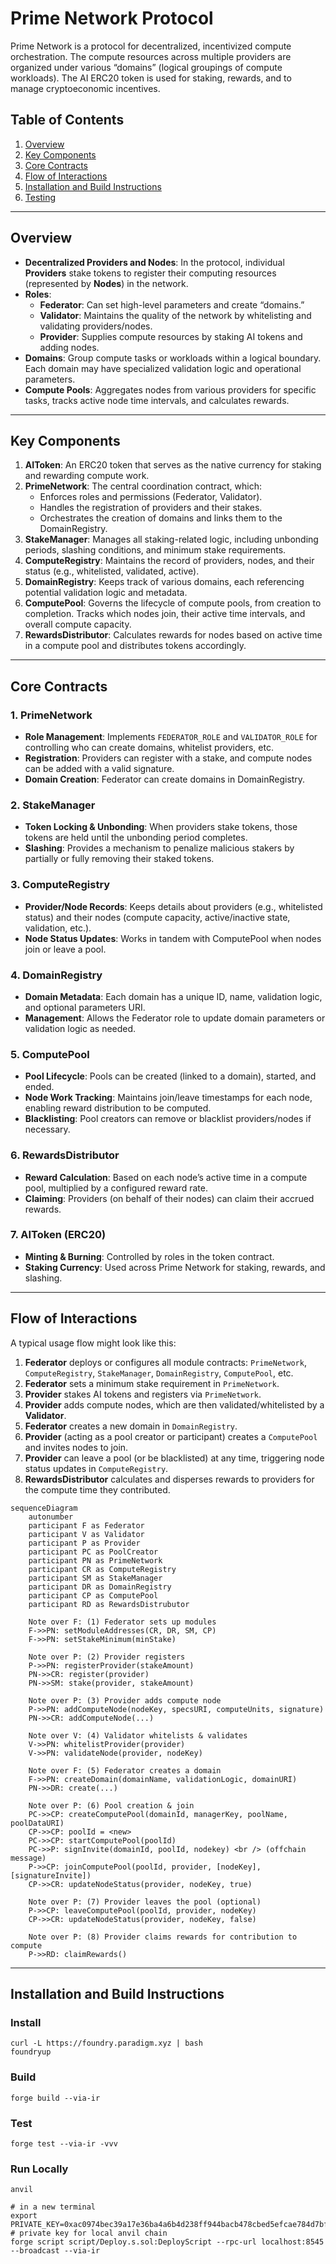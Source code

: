 # Prime Network Protocol

Prime Network is a protocol for decentralized, incentivized compute orchestration. The compute resources across multiple providers are organized under various “domains” (logical groupings of compute workloads). The AI ERC20 token is used for staking, rewards, and to manage cryptoeconomic incentives.

## Table of Contents

1. [Overview](#overview)  
2. [Key Components](#key-components)  
3. [Core Contracts](#core-contracts)  
4. [Flow of Interactions](#flow-of-interactions)  
5. [Installation and Build Instructions](#installation-and-build-instructions)  
6. [Testing](#testing)  

---

## Overview

- **Decentralized Providers and Nodes**: In the protocol, individual **Providers** stake tokens to register their computing resources (represented by **Nodes**) in the network.  
- **Roles**:  
  - **Federator**: Can set high-level parameters and create “domains.”  
  - **Validator**: Maintains the quality of the network by whitelisting and validating providers/nodes.  
  - **Provider**: Supplies compute resources by staking AI tokens and adding nodes.  
- **Domains**: Group compute tasks or workloads within a logical boundary. Each domain may have specialized validation logic and operational parameters.  
- **Compute Pools**: Aggregates nodes from various providers for specific tasks, tracks active node time intervals, and calculates rewards.

---

## Key Components

1. **AIToken**: An ERC20 token that serves as the native currency for staking and rewarding compute work.  
2. **PrimeNetwork**: The central coordination contract, which:
   - Enforces roles and permissions (Federator, Validator).  
   - Handles the registration of providers and their stakes.  
   - Orchestrates the creation of domains and links them to the DomainRegistry.  
3. **StakeManager**: Manages all staking-related logic, including unbonding periods, slashing conditions, and minimum stake requirements.  
4. **ComputeRegistry**: Maintains the record of providers, nodes, and their status (e.g., whitelisted, validated, active).  
5. **DomainRegistry**: Keeps track of various domains, each referencing potential validation logic and metadata.  
6. **ComputePool**: Governs the lifecycle of compute pools, from creation to completion. Tracks which nodes join, their active time intervals, and overall compute capacity.  
7. **RewardsDistributor**: Calculates rewards for nodes based on active time in a compute pool and distributes tokens accordingly.

---

## Core Contracts

### 1. PrimeNetwork
- **Role Management**: Implements `FEDERATOR_ROLE` and `VALIDATOR_ROLE` for controlling who can create domains, whitelist providers, etc.  
- **Registration**: Providers can register with a stake, and compute nodes can be added with a valid signature.  
- **Domain Creation**: Federator can create domains in DomainRegistry.  

### 2. StakeManager
- **Token Locking & Unbonding**: When providers stake tokens, those tokens are held until the unbonding period completes.  
- **Slashing**: Provides a mechanism to penalize malicious stakers by partially or fully removing their staked tokens.  

### 3. ComputeRegistry
- **Provider/Node Records**: Keeps details about providers (e.g., whitelisted status) and their nodes (compute capacity, active/inactive state, validation, etc.).  
- **Node Status Updates**: Works in tandem with ComputePool when nodes join or leave a pool.  

### 4. DomainRegistry
- **Domain Metadata**: Each domain has a unique ID, name, validation logic, and optional parameters URI.  
- **Management**: Allows the Federator role to update domain parameters or validation logic as needed.  

### 5. ComputePool
- **Pool Lifecycle**: Pools can be created (linked to a domain), started, and ended.  
- **Node Work Tracking**: Maintains join/leave timestamps for each node, enabling reward distribution to be computed.  
- **Blacklisting**: Pool creators can remove or blacklist providers/nodes if necessary.  

### 6. RewardsDistributor
- **Reward Calculation**: Based on each node’s active time in a compute pool, multiplied by a configured reward rate.  
- **Claiming**: Providers (on behalf of their nodes) can claim their accrued rewards.  

### 7. AIToken (ERC20)
- **Minting & Burning**: Controlled by roles in the token contract.  
- **Staking Currency**: Used across Prime Network for staking, rewards, and slashing.  

---

## Flow of Interactions

A typical usage flow might look like this:

1. **Federator** deploys or configures all module contracts: `PrimeNetwork`, `ComputeRegistry`, `StakeManager`, `DomainRegistry`, `ComputePool`, etc.  
2. **Federator** sets a minimum stake requirement in `PrimeNetwork`.  
3. **Provider** stakes AI tokens and registers via `PrimeNetwork`.  
4. **Provider** adds compute nodes, which are then validated/whitelisted by a **Validator**.  
5. **Federator** creates a new domain in `DomainRegistry`.  
6. **Provider** (acting as a pool creator or participant) creates a `ComputePool` and invites nodes to join.  
7. **Provider** can leave a pool (or be blacklisted) at any time, triggering node status updates in `ComputeRegistry`.  
8. **RewardsDistributor** calculates and disperses rewards to providers for the compute time they contributed.

```mermaid
sequenceDiagram
    autonumber
    participant F as Federator
    participant V as Validator
    participant P as Provider
    participant PC as PoolCreator
    participant PN as PrimeNetwork
    participant CR as ComputeRegistry
    participant SM as StakeManager
    participant DR as DomainRegistry
    participant CP as ComputePool
    participant RD as RewardsDistrubutor

    Note over F: (1) Federator sets up modules
    F->>PN: setModuleAddresses(CR, DR, SM, CP)
    F->>PN: setStakeMinimum(minStake)

    Note over P: (2) Provider registers
    P->>PN: registerProvider(stakeAmount)
    PN->>CR: register(provider)
    PN->>SM: stake(provider, stakeAmount)

    Note over P: (3) Provider adds compute node
    P->>PN: addComputeNode(nodeKey, specsURI, computeUnits, signature)
    PN->>CR: addComputeNode(...)

    Note over V: (4) Validator whitelists & validates
    V->>PN: whitelistProvider(provider)
    V->>PN: validateNode(provider, nodeKey)

    Note over F: (5) Federator creates a domain
    F->>PN: createDomain(domainName, validationLogic, domainURI)
    PN->>DR: create(...)

    Note over P: (6) Pool creation & join
    PC->>CP: createComputePool(domainId, managerKey, poolName, poolDataURI)
    CP->>CP: poolId = <new>
    PC->>CP: startComputePool(poolId)
    PC->>P: signInvite(domainId, poolId, nodekey) <br /> (offchain message)
    P->>CP: joinComputePool(poolId, provider, [nodeKey], [signatureInvite])
    CP->>CR: updateNodeStatus(provider, nodeKey, true)

    Note over P: (7) Provider leaves the pool (optional)
    P->>CP: leaveComputePool(poolId, provider, nodeKey)
    CP->>CR: updateNodeStatus(provider, nodeKey, false)

    Note over P: (8) Provider claims rewards for contribution to compute
    P->>RD: claimRewards()
```

---

## Installation and Build Instructions

### Install
```shell
curl -L https://foundry.paradigm.xyz | bash
foundryup
```

### Build

```shell
forge build --via-ir
```

### Test

```shell
forge test --via-ir -vvv
```

### Run Locally

```shell
anvil

# in a new terminal
export PRIVATE_KEY=0xac0974bec39a17e36ba4a6b4d238ff944bacb478cbed5efcae784d7bf4f2ff80 # private key for local anvil chain
forge script script/Deploy.s.sol:DeployScript --rpc-url localhost:8545 --broadcast --via-ir
```
